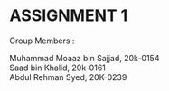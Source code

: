 # ASSIGNMENT 1
Group Members :

Muhammad Moaaz bin Sajjad, 20k-0154<br>
Saad bin Khalid, 20k-0161<br>
Abdul Rehman Syed, 20K-0239